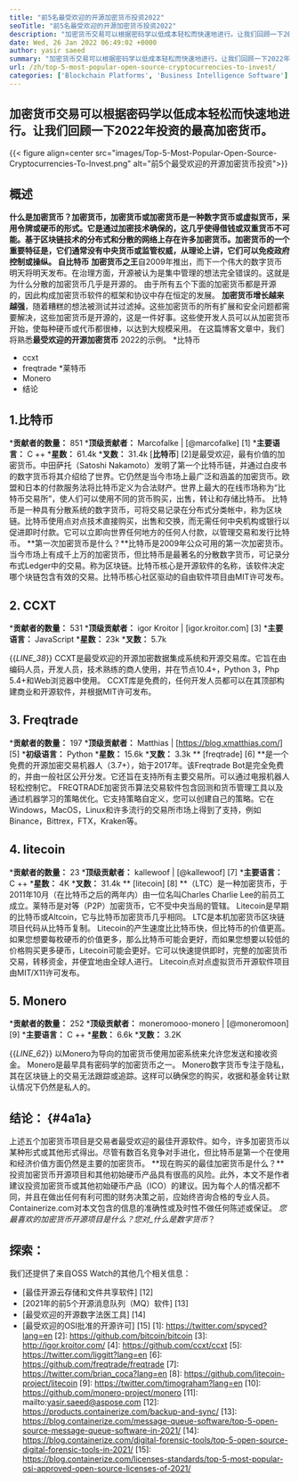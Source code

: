 ```yaml
---
title: "前5名最受欢迎的开源加密货币投资2022" 
seoTitle: "前5名最受欢迎的开源加密货币投资2022" 
description: "加密货币交易可以根据密码学以低成本轻松而快速地进行。让我们回顾一下2022年投资的最高加密货币。" 
date: Wed, 26 Jan 2022 06:49:02 +0000
author: yasir saeed
summary: "加密货币交易可以根据密码学以低成本轻松而快速地进行。让我们回顾一下2022年投资的最高加密货币。" 
url: /zh/top-5-most-popular-open-source-cryptocurrencies-to-invest/
categories: ['Blockchain Platforms', 'Business Intelligence Software']
---
```


## 加密货币交易可以根据密码学以低成本轻松而快速地进行。让我们回顾一下2022年投资的最高加密货币。

{{< figure align=center src="images/Top-5-Most-Popular-Open-Source-Cryptocurrencies-To-Invest.png" alt="前5个最受欢迎的开源加密货币投资">}}


## **概述**
**什么是加密货币？**加密货币，加密货币或加密货币是一种数字货币或虚拟货币，采用令牌或硬币的形式。它是通过加密技术确保的，这几乎使得借钱或双重货币不可能。基于区块链技术的分布式和分散的网络上存在许多加密货币。加密货币的一个重要特征是，它们通常没有中央货币或监管权威，从理论上讲，它们可以免疫政府控制或操纵。
自**比特币** **加密货币之王**自2009年推出，而下一个伟大的数字货币明天将明天发布。在治理方面，开源被认为是集中管理的想法完全错误的。这就是为什么分散的加密货币几乎是开源的。
由于所有五个下面的加密货币都是开源的，因此构成加密货币软件的框架和协议中存在恒定的发展。 **加密货币增长越来越强**，随着糟糕的想法被测试并过滤掉。这些加密货币的所有扩展和安全问题都需要解决，这些加密货币是开源的，这是一件好事。这些使开发人员可以从加密货币开始，使每种硬币或代币都很棒，以达到大规模采用。
在这篇博客文章中，我们将熟悉**最受欢迎的开源加密货币** 2022的示例。
  *比特币
  * ccxt
  * freqtrade
  *莱特币
  * Monero
  * 结论

## 1.比特币
  ***贡献者的数量：** 851
  ***顶级贡献者：** Marcofalke | [@marcofalke] [1]
  ***主要语言：** C ++
  ***星数：** 61.4k
  ***叉数：** 31.4k
[**比特币**] [2]是最受欢迎，最有价值的加密货币。中田萨托（Satoshi Nakamoto）发明了第一个比特币链，并通过白皮书的数字货币将其介绍给了世界。它仍然是当今市场上最广泛和涵盖的加密货币。欧盟和日本的付款服务法将比特币定义为合法财产。世界上最大的在线市场称为“比特币交易所”，使人们可以使用不同的货币购买，出售，转让和存储比特币。
比特币是一种具有分散系统的数字货币，可将交易记录在分布式分类帐中，称为区块链。比特币使用点对点技术直接购买，出售和交换，而无需任何中央机构或银行以促进即时付款。它可以立即向世界任何地方的任何人付款，以管理交易和发行比特币。
**第一次加密货币是什么？**比特币是2009年公众可用的第一次加密货币。当今市场上有成千上万的加密货币，但比特币是最著名的分散数字货币，可记录分布式Ledger中的交易。称为区块链。比特币核心是开源软件的名称，该软件决定哪个块链包含有效的交易。比特币核心社区驱动的自由软件项目由MIT许可发布。

## 2. CCXT
  ***贡献者的数量：** 531
  ***顶级贡献者：** igor Kroitor | [igor.kroitor.com] [3]
  ***主要语言：** JavaScript
  ***星数：** 23k
  ***叉数：** 5.7k

{{_LINE_38_}}
CCXT是最受欢迎的开源加密数据集成系统和开源交易库。它旨在由编码人员，开发人员，技术熟练的商人使用，并在节点10.4+，Python 3，Php 5.4+和Web浏览器中使用。 CCXT库是免费的，任何开发人员都可以在其顶部构建商业和开源软件，并根据MIT许可发布。

## 3. Freqtrade
  ***贡献者的数量：** 197
  ***顶级贡献者：** Matthias | [https://blog.xmatthias.com/] [5]
  ***初级语言：** Python
  ***星数：** 15.6k
  ***叉数：** 3.3k
** [freqtrade] [6] **是一个免费的开源加密交易机器人（3.7+），始于2017年。该Freqtrade Bot是完全免费的，并由一般社区公开分发。它还旨在支持所有主要交易所。可以通过电报机器人轻松控制它。
FREQTRADE加密货币算法交易软件包含回测和货币管理工具以及通过机器学习的策略优化。它支持策略自定义，您可以创建自己的策略。它在Windows，MacOS，Linux和许多流行的交易所市场上得到了支持，例如Binance，Bittrex，FTX，Kraken等。

## 4. litecoin
  ***贡献者的数量：** 23
  ***顶级贡献者：** kallewoof | [@kallewoof] [7]
  ***主要语言：** C ++
  ***星数：** 4K
  ***叉数：** 31.4k
** [litecoin] [8] **（LTC）是一种加密货币，于2011年10月（在比特币之后的两年内）由一位名叫Charles Charlie Lee的前员工成立。莱特币是对等（P2P）加密货币，它不受中央当局的管辖。 Litecoin是早期的比特币或Altcoin，它与比特币加密货币几乎相同。 LTC是本机加密货币区块链项目代码从比特币复制。
Litecoin的产生速度比比特币快，但比特币的价值更高。如果您想要每枚硬币的价值更多，那么比特币可能会更好，而如果您想要以较低的价格购买更多硬币，Litecoin可能会更好。它可以快速提供即时，完整的加密货币交易，转移资金，并便宜地由全球人进行。 Litecoin点对点虚拟货币开源软件项目由MIT/X11许可发布。

## 5. Monero
  ***贡献者的数量：** 252
  ***顶级贡献者：** moneromooo-monero | [@moneromoon] [9]
  ***主要语言：** C ++
  ***星数：** 6.6k
  ***叉数：** 3.2K

{{_LINE_62_}}
以Monero为导向的加密货币使用加密系统来允许您发送和接收资金。 Monero是最早具有密码学的加密货币之一。 Monero数字货币专注于隐私，其在区块链上的交易无法跟踪或追踪。这样可以确保您的购买，收据和基金转让默认情况下仍然是私人的。

## **结论：** {#4a1a}
上述五个加密货币项目是交易者最受欢迎的最佳开源软件。如今，许多加密货币以某种形式或其他形式得出。尽管有数百名竞争对手进化，但比特币是第一个在使用和经济价值方面仍然是主要的加密货币。
**现在购买的最佳加密货币是什么？**投资加密货币开源项目和其他初始硬币产品具有很高的风险。此外，本文不是作者建议投资加密货币或其他初始硬币产品（ICO）的建议。因为每个人的情况都不同，并且在做出任何有利可图的财务决策之前，应始终咨询合格的专业人员。 Containerize.com对本文包含的信息的准确性或及时性不做任何陈述或保证。
_您最喜欢的加密货币开源项目是什么？您对_什么是数字货币_？

## 探索：
我们还提供了来自OSS Watch的其他几个相关信息：
  * [最佳开源云存储和文件共享软件] [12]
  * [2021年的前5个开源消息队列（MQ）软件] [13]
  * [最受欢迎的开源数字法医工具] [14]
  * [最受欢迎的OSI批准的开源许可] [15]
[1]: https://twitter.com/spyced?lang=en
[2]: https://github.com/bitcoin/bitcoin
[3]: http://igor.kroitor.com/
[4]: https://github.com/ccxt/ccxt
[5]: https://twitter.com/liggitt?lang=en
[6]: https://github.com/freqtrade/freqtrade
[7]: https://twitter.com/brian_coca?lang=en
[8]: https://github.com/litecoin-project/litecoin
[9]: https://twitter.com/timograham?lang=en
[10]: https://github.com/monero-project/monero
[11]: mailto:yasir.saeed@aspose.com
[12]: https://products.containerize.com/backup-and-sync/
[13]: https://blog.containerize.com/message-queue-software/top-5-open-source-message-queue-software-in-2021/
[14]: https://blog.containerize.com/digital-forensic-tools/top-5-open-source-digital-forensic-tools-in-2021/
[15]: https://blog.containerize.com/licenses-standards/top-5-most-popular-osi-approved-open-source-licenses-of-2021/
